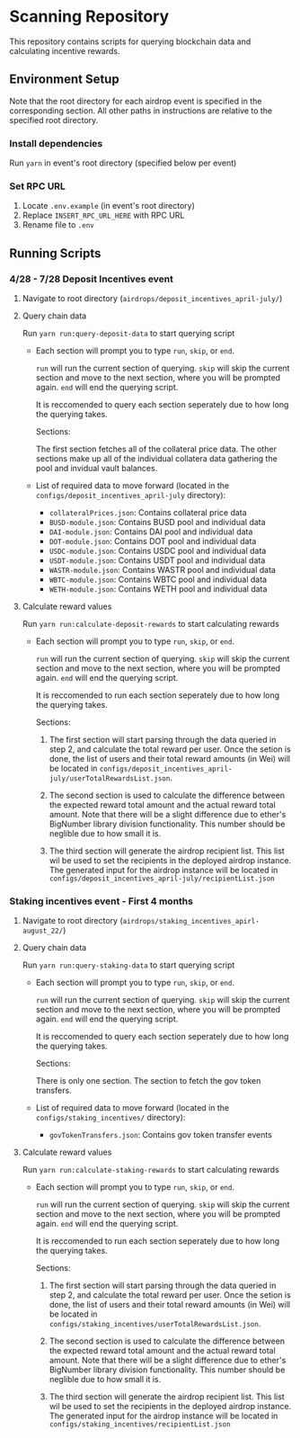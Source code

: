 # Scanning Repository 
This repository contains scripts for querying blockchain data and calculating incentive rewards. 

## Environment Setup
Note that the root directory for each airdrop event is specified in the corresponding section. All other paths in instructions are relative to the specified root directory. 

### Install dependencies 
Run `yarn` in event's root directory (specified below per event)

### Set RPC URL
1. Locate `.env.example` (in event's root directory)
2. Replace `INSERT_RPC_URL_HERE` with RPC URL
3. Rename file to `.env`

## Running Scripts
### 4/28 - 7/28 Deposit Incentives event
1. Navigate to root directory (`airdrops/deposit_incentives_april-july/`)

2. Query chain data
  
    Run `yarn run:query-deposit-data` to start querying script

    - Each section will prompt you to type `run`, `skip`, or `end`. 
    
      `run` will run the current section of querying. `skip` will skip the current section and move to the next section, where you will be prompted again. `end` will end the querying script. 

      It is reccomended to query each section seperately due to how long the querying takes. 

      Sections:

        The first section fetches all of the collateral price data. The other sections make up all of the individual collatera data gathering the pool and invidual vault balances. 

    - List of required data to move forward (located in the `configs/deposit_incentives_april-july` directory):
      
      - `collateralPrices.json`: Contains collateral price data
      - `BUSD-module.json`: Contains BUSD pool and individual data
      - `DAI-module.json`: Contains DAI pool and individual data
      - `DOT-module.json`: Contains DOT pool and individual data
      - `USDC-module.json`: Contains USDC pool and individual data
      - `USDT-module.json`: Contains USDT pool and individual data
      - `WASTR-module.json`: Contains WASTR pool and individual data
      - `WBTC-module.json`: Contains WBTC pool and individual data
      - `WETH-module.json`: Contains WETH pool and individual data
  
3. Calculate reward values 

    Run `yarn run:calculate-deposit-rewards` to start calculating rewards

    - Each section will prompt you to type `run`, `skip`, or `end`. 
    
      `run` will run the current section of querying. `skip` will skip the current section and move to the next section, where you will be prompted again. `end` will end the querying script. 

      It is reccomended to run each section seperately due to how long the querying takes. 

      Sections:

        1. The first section will start parsing through the data queried in step 2, and calculate the total reward per user. Once the setion is done, the list of users and their total reward amounts (in Wei) will be located in `configs/deposit_incentives_april-july/userTotalRewardsList.json`. 
    
        2. The second section is used to calculate the difference between the expected reward total amount and the actual reward total amount. Note that there will be a slight difference due to ether's BigNumber library division functionality. This number should be neglible due to how small it is. 

        3. The third section will generate the airdrop recipient list. This list wil be used to set the recipients in the deployed airdrop instance. The generated input for the airdrop instance will be located in `configs/deposit_incentives_april-july/recipientList.json`

### Staking incentives event - First 4 months
1. Navigate to root directory (`airdrops/staking_incentives_apirl-august_22/`)

2. Query chain data
  
    Run `yarn run:query-staking-data` to start querying script

    - Each section will prompt you to type `run`, `skip`, or `end`. 
    
      `run` will run the current section of querying. `skip` will skip the current section and move to the next section, where you will be prompted again. `end` will end the querying script. 

      It is reccomended to query each section seperately due to how long the querying takes. 

      Sections:

        There is only one section. The section to fetch the gov token transfers. 

    - List of required data to move forward (located in the `configs/staking_incentives/` directory):
      
      - `govTokenTransfers.json`: Contains gov token transfer events
  
3. Calculate reward values 

    Run `yarn run:calculate-staking-rewards` to start calculating rewards

    - Each section will prompt you to type `run`, `skip`, or `end`. 
    
      `run` will run the current section of querying. `skip` will skip the current section and move to the next section, where you will be prompted again. `end` will end the querying script. 

      It is reccomended to run each section seperately due to how long the querying takes. 

      Sections:

        1. The first section will start parsing through the data queried in step 2, and calculate the total reward per user. Once the setion is done, the list of users and their total reward amounts (in Wei) will be located in `configs/staking_incentives/userTotalRewardsList.json`. 
    
        2. The second section is used to calculate the difference between the expected reward total amount and the actual reward total amount. Note that there will be a slight difference due to ether's BigNumber library division functionality. This number should be neglible due to how small it is. 

        3. The third section will generate the airdrop recipient list. This list wil be used to set the recipients in the deployed airdrop instance. The generated input for the airdrop instance will be located in `configs/staking_incentives/recipientList.json`
